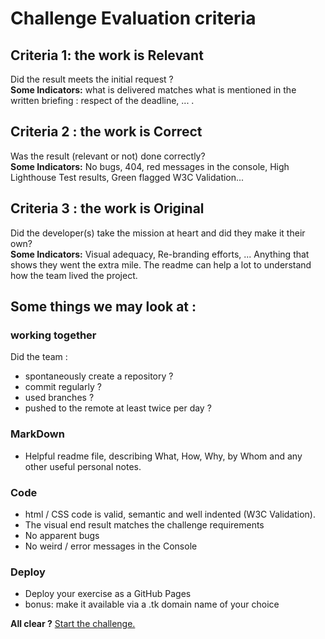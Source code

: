 # Challenge Evaluation criteria

## Criteria 1: the work is Relevant 
Did the result meets the initial request ?   
**Some Indicators:** what is delivered matches what is mentioned in the written briefing : respect of the deadline, ... .

## Criteria 2 : the work is Correct
Was the result (relevant or not) done correctly?   
**Some Indicators:** No bugs, 404, red messages in the console, High Lighthouse Test results, Green flagged W3C Validation...

## Criteria 3 : the work is Original
Did the developer(s) take the mission at heart and did they make it their own?  
**Some Indicators:** Visual adequacy, Re-branding efforts, ... Anything that shows they went the extra mile. The readme can help a lot to understand how the team lived the project.

## Some things we may look at :

### working together

Did the team :

- spontaneously create a repository ?
- commit regularly ?
- used branches ?
- pushed to the remote at least twice per day ?

### MarkDown
- Helpful readme file, describing What, How, Why, by Whom and any other useful personal notes.

### Code
- html / CSS code is valid, semantic and well indented (W3C Validation).
- The visual end result matches the challenge requirements
- No apparent bugs
- No weird / error messages in the Console

### Deploy
- Deploy your exercise as a GitHub Pages
- bonus: make it available via a .tk domain name of your choice


**All clear ?** [Start the challenge.](./readme.md)  
